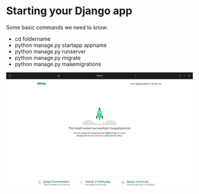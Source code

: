 # Starting your Django app


Some basic commands we need to know:

- cd foldername
- python manage.py startapp appname
- python manage.py runserver
- python manage.py migrate
- python manage.py makemigrations

<!-- IMAGE
Caption: Screen 1
ID: screen_1
Alt text: 
Author: 
Attribution: 
Placeholder: TRUE  
--> 

![IMAGE](figures/screen1.png)

<!-- END IMAGE -->

